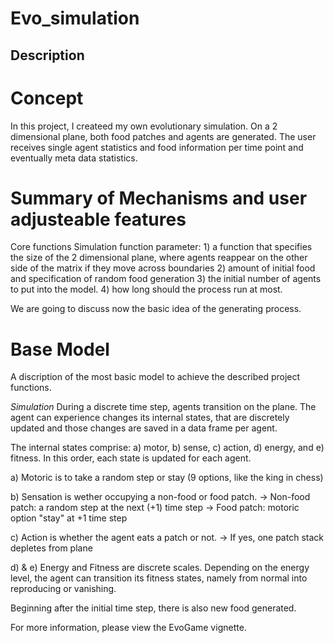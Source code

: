 # Evo_simulation

## Description

# Concept
In this project, I createed my own evolutionary simulation. On a 2 dimensional plane, both food patches and agents are generated. The user receives single agent statistics and food information per time point and eventually meta data statistics.

# Summary of Mechanisms and user adjusteable features
Core functions
Simulation function parameter: 1) a function that specifies the size of the 2 dimensional plane, where agents reappear on the other side of the matrix if they move across boundaries
2) amount of initial food and specification of random food generation
3) the initial number of agents to put into the model. 
4) how long should the process run at most.

We are going to discuss now the basic idea of the generating process.

# Base Model
<p> A discription of the most basic model to achieve the described project functions. <br>

*Simulation*
During a discrete time step, agents transition on the plane. The agent can experience changes its internal states, that are discretely updated and those changes are saved in a data frame per agent.

The internal states comprise: a) motor, b) sense, c) action, d) energy, and e) fitness.
In this order, each state is updated for each agent.

a) Motoric is to take a random step or stay (9 options, like the king in chess)

b) Sensation is wether occupying a non-food or food patch. 
    -> Non-food patch: a random step at the next (+1) time step
    -> Food patch: motoric option "stay" at +1 time step
    
c) Action is whether the agent eats a patch or not.
    -> If yes, one patch stack depletes from plane
    
d) & e) Energy and Fitness are discrete scales. Depending on the energy level, the agent can transition its fitness states, namely from normal into reproducing or vanishing.

Beginning after the initial time step, there is also new food generated.

For more information, please view the EvoGame vignette.
